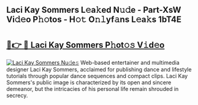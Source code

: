 ## Laci Kay Sommers L𝚎a𝚔ed N𝚞𝚍e - Part-XsW Vi𝚍𝚎o P𝚑𝚘tos - H𝚘𝚝 O𝚗𝚕yf𝚊ns L𝚎a𝚔s 1bT4E

# <h2><a href="http://kf27b2f.oniu.top/?m=Laci+Kay+Sommers">🔗👉 🔴 Laci Kay Sommers P𝚑ot𝚘𝚜 V𝚒d𝚎o</a></h2>

[![Laci Kay Sommers Nu𝚍e𝚜](https://i.imgur.com/0qMVB7G.gif)](http://kf27b2f.oniu.top/?m=Laci+Kay+Sommers)
Web-based entertainer and multimedia designer Laci Kay Sommers, acclaimed for publishing dance and lifestyle tutorials through popular dance sequences and compact clips. Laci Kay Sommers's public image is characterized by its open and sincere demeanor, but the intricacies of his personal life remain shrouded in secrecy.  
